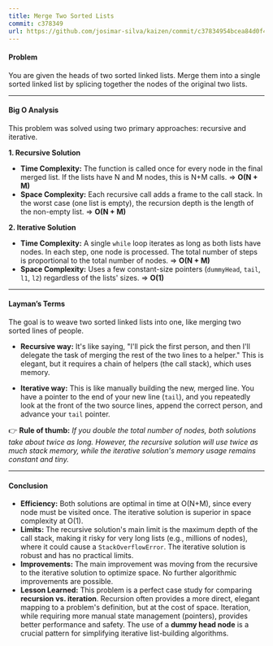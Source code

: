 ```yaml
---
title: Merge Two Sorted Lists
commit: c378349
url: https://github.com/josimar-silva/kaizen/commit/c37834954bcea84d0f4613df8a685d74156f6c4c
---
```


#### Problem
You are given the heads of two sorted linked lists. Merge them into a single sorted linked list by splicing together the nodes of the original two lists.

---

#### Big O Analysis
This problem was solved using two primary approaches: recursive and iterative.

**1. Recursive Solution**
- **Time Complexity:** The function is called once for every node in the final merged list. If the lists have N and M nodes, this is N+M calls. ⇒ **O(N + M)**
- **Space Complexity:** Each recursive call adds a frame to the call stack. In the worst case (one list is empty), the recursion depth is the length of the non-empty list. ⇒ **O(N + M)**

**2. Iterative Solution**
- **Time Complexity:** A single `while` loop iterates as long as both lists have nodes. In each step, one node is processed. The total number of steps is proportional to the total number of nodes. ⇒ **O(N + M)**
- **Space Complexity:** Uses a few constant-size pointers (`dummyHead`, `tail`, `l1`, `l2`) regardless of the lists' sizes. ⇒ **O(1)**

---

#### Layman’s Terms
The goal is to weave two sorted linked lists into one, like merging two sorted lines of people.

- **Recursive way:** It's like saying, "I'll pick the first person, and then I'll delegate the task of merging the rest of the two lines to a helper." This is elegant, but it requires a chain of helpers (the call stack), which uses memory.

- **Iterative way:** This is like manually building the new, merged line. You have a pointer to the end of your new line (`tail`), and you repeatedly look at the front of the two source lines, append the correct person, and advance your `tail` pointer.

👉 **Rule of thumb:** *If you double the total number of nodes, both solutions take about twice as long. However, the recursive solution will use twice as much stack memory, while the iterative solution's memory usage remains constant and tiny.*

---

#### Conclusion

- **Efficiency:** Both solutions are optimal in time at O(N+M), since every node must be visited once. The iterative solution is superior in space complexity at O(1).
- **Limits:** The recursive solution's main limit is the maximum depth of the call stack, making it risky for very long lists (e.g., millions of nodes), where it could cause a `StackOverflowError`. The iterative solution is robust and has no practical limits.
- **Improvements:** The main improvement was moving from the recursive to the iterative solution to optimize space. No further algorithmic improvements are possible.
- **Lesson Learned:** This problem is a perfect case study for comparing **recursion vs. iteration**. Recursion often provides a more direct, elegant mapping to a problem's definition, but at the cost of space. Iteration, while requiring more manual state management (pointers), provides better performance and safety. The use of a **dummy head node** is a crucial pattern for simplifying iterative list-building algorithms.
